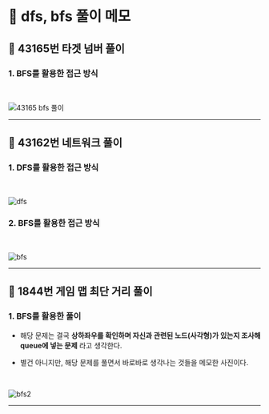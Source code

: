# 📖 dfs, bfs 풀이 메모

## 📌 43165번 타겟 넘버 풀이

### 1. BFS를 활용한 접근 방식
<br>

![43165 bfs 풀이](https://user-images.githubusercontent.com/84573261/224705888-904e7524-76ca-4eb7-8531-85c6fb2c8985.jpg)

---

## 📌 43162번 네트워크 풀이

### 1. DFS를 활용한 접근 방식
<br>

![dfs](https://user-images.githubusercontent.com/84573261/226179065-1e09f8de-6a9e-43d2-a5d1-812b377fd728.jpg)


### 2. BFS를 활용한 접근 방식
<br>

![bfs](https://user-images.githubusercontent.com/84573261/226179092-1866222a-1d04-44e7-a59b-ace06a591652.jpg)

---

## 📌 1844번 게임 맵 최단 거리 풀이

### 1. BFS를 활용한 풀이

- 해당 문제는 결국 **상하좌우를 확인하며 자신과 관련된 노드(사각형)가 있는지 조사해 queue에 넣는 문제** 라고 생각한다.

- 별건 아니지만, 해당 문제를 풀면서 바로바로 생각나는 것들을 메모한 사진이다.
<br>

![bfs2](https://user-images.githubusercontent.com/84573261/226273427-cdadecad-4d9d-436d-ac11-1e2de8137c78.jpg)

---
